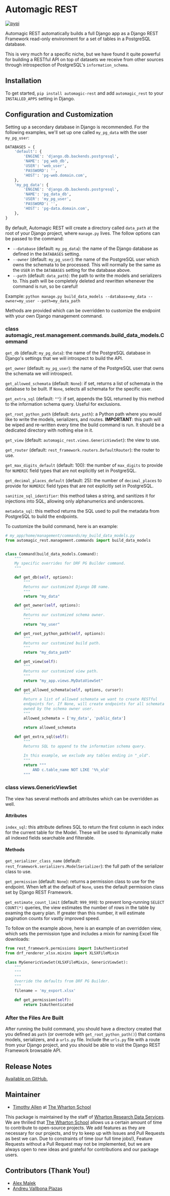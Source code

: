 # Automagic REST

[![pypi](https://img.shields.io/pypi/v/automagic-rest.svg)](https://pypi.python.org/pypi/automagic-rest/)

Automagic REST automatically builds a full Django app as a Django REST Framework read-only environment for a set of tables in a PostgreSQL database.

This is very much for a specific niche, but we have found it quite powerful for building a RESTful API on top of datasets we receive from other sources through introspection of PostgreSQL's `information_schema`.

## Installation

To get started, `pip install automagic-rest` and add `automagic_rest` to your `INSTALLED_APPS` setting in Django.

## Configuration and Customization

Setting up a secondary database in Django is recommended. For the following examples, we'll set up one called `my_pg_data` with the user `my_pg_user`:

```python
DATABASES = {
    'default': {
        'ENGINE': 'django.db.backends.postgresql',
        'NAME': 'pg_web_db',
        'USER': 'web_user',
        'PASSWORD': '',
        'HOST': 'pg-web.domain.com',
    },
    'my_pg_data': {
        'ENGINE': 'django.db.backends.postgresql',
        'NAME': 'pg_data_db',
        'USER': 'my_pg_user',
        'PASSWORD': '',
        'HOST': 'pg-data.domain.com',
    },
}
```

By default, Automagic REST will create a directory called `data_path` at the root of your Django project, where `manage.py` lives. The follow options can be passed to the command:

* `--database` (default: `my_pg_data`): the name of the Django database as defined in the `DATABASES` setting.
* `--owner` (default: `my_pg_user`): the name of the PostgreSQL user which owns the schemata to be processed. This will normally be the same as the `USER` in the `DATABASES` setting for the database above.
* `--path` (default: `data_path`): the path to write the models and serializers to. This path will be completely deleted and rewritten whenever the command is run, so be careful!

Example: `python manage.py build_data_models --database=my_data --owner=my_user --path=my_data_path`

Methods are provided which can be overridden to customize the endpoint with your own Django management command.

### class automagic_rest.management.commands.build_data_models.Command

`get_db` (default: `my_pg_data`): the name of the PostgreSQL database in Django's settings that we will introspect to build the API.

`get_owner` (default: `my_pg_user`): the name of the PostgreSQL user that owns the schemata we will introspect.

`get_allowed_schemata` (default: `None`): if set, returns a list of schemata in the database to be built. If `None`, selects all schemata for the specific user.

`get_extra_sql` (default: `""`): if set, appends the SQL returned by this method to
the information schema query. Useful for exclusions.

`get_root_python_path` (default: `data_path`): a Python path where you would like to write the models, serializers, and routes. **IMPORTANT**: this path will be wiped and re-written every time the build command is run. It should be a dedicated directory with nothing else in it.

`get_view` (default: `automagic_rest.views.GenericViewSet`): the view to use.

`get_router` (default: `rest_framework.routers.DefaultRouter`): the router to use.

`get_max_digits_default` (default: 100): the number of `max_digits` to provide for `NUMERIC` field types that are not explicitly set in PostgreSQL.

`get_decimal_places_default` (default: 25): the number of `decimal_places` to provide for `NUMERIC` field types that are not explicitly set in PostgreSQL.

`sanitize_sql_identifier`: this method takes a string, and sanitizes it for injections into SQL, allowing only alphanumerics and underscores.

`metadata_sql`: this method returns the SQL used to pull the metadata from PostgreSQL to build the endpoints.

To customize the build command, here is an example:

```python
# my_app/home/management/commands/my_build_data_models.py
from automagic_rest.management.commands import build_data_models


class Command(build_data_models.Command):
    """
    My specific overrides for DRF PG Builder command.
    """

    def get_db(self, options):
        """
        Returns our customized Django DB name.
        """
        return "my_data"

    def get_owner(self, options):
        """
        Returns our customized schema owner.
        """
        return "my_user"

    def get_root_python_path(self, options):
        """
        Returns our customized build path.
        """
        return "my_data_path"

    def get_view(self):
        """
        Returns our customized view path.
        """
        return "my_app.views.MyDataViewSet"

    def get_allowed_schemata(self, options, cursor):
        """
        Return a list of allowed schemata we want to create RESTful
        endpoints for. If None, will create endpoints for all schemata
        owned by the schema owner user.
        """
        allowed_schemata = ['my_data', 'public_data']

        return allowed_schemata
    
    def get_extra_sql(self):
        """
        Returns SQL to append to the information schema query.

        In this example, we exclude any tables ending in "_old".
        """
        return """
            AND c.table_name NOT LIKE '%%_old'
        """
```

### class views.GenericViewSet

The view has several methods and attributes which can be overridden as well.

#### Attributes

`index_sql`: this attribute defines SQL to return the first column in each index for the current table for the Model. These will be used to dynamically make all indexed fields searchable and filterable.

#### Methods

`get_serializer_class_name` (default: `rest_framework.serializers.ModelSerializer`): the full path of the serializer class to use.

`get_permission` (default: `None`): returns a permission class to use for the endpoint. When left at the default of `None`, uses the default permission class set by Django REST Framework.

`get_estimate_count_limit` (default: `999_999`): to prevent long-running `SELECT COUNT(*)` queries, the view estimates the number of rows in the table by examing the query plan. If greater than this number, it will estimate pagination counts for vastly improved speed.

To follow on the example above, here is an example of an overridden view, which sets the permission type and includes a mixin for naming Excel file downloads:

```python
from rest_framework.permissions import IsAuthenticated
from drf_renderer_xlsx.mixins import XLSXFileMixin

class MyGenericViewSet(XLSXFileMixin, GenericViewSet):
    """
    """
    """
    Override the defaults from DRF PG Builder.
    """
    filename = 'my_export.xlsx'

    def get_permission(self):
        return IsAuthenticated
```

### After the Files Are Built

After running the build command, you should have a directory created that you defined as `path` (or overrode with `get_root_python_path()`) that contains models, serializers, and a `urls.py` file. Include the `urls.py` file with a route from your Django project, and you should be able to visit the Django REST Framework browsable API.

## Release Notes

[Available on GitHub.](https://github.com/wharton/automagic-rest/releases)

## Maintainer

* [Timothy Allen](https://github.com/FlipperPA) at [The Wharton School](https://github.com/wharton)

This package is maintained by the staff of [Wharton Research Data Services](https://wrds.wharton.upenn.edu/). We are thrilled that [The Wharton School](https://www.wharton.upenn.edu/) allows us a certain amount of time to contribute to open-source projects. We add features as they are necessary for our projects, and try to keep up with Issues and Pull Requests as best we can. Due to constraints of time (our full time jobs!), Feature Requests without a Pull Request may not be implemented, but we are always open to new ideas and grateful for contributions and our package users.

## Contributors (Thank You!)

* [Alex Malek](https://github.com/amalek215)
* [Andreu Vallbona Plazas](https://github.com/avallbona)
